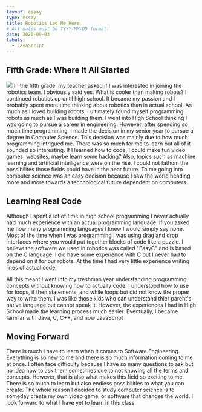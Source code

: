 ```yaml
---
layout: essay
type: essay
title: Robotics Led Me Here
# All dates must be YYYY-MM-DD format!
date: 2020-09-03
labels:
  - JavaScript
---
```

## Fifth Grade: Where It All Started

<img class="ui medium right floated rounded image" src="https://cnycentral.com/resources/media/638b9953-800f-4cbf-8992-fc95bcafc224-large16x9_RoboticsPic.png?1520786261841">
In the fifth grade, my teacher asked if I was interested in joining the robotics team. I obviously said yes. What is cooler than making robots? I continued robotics up until high school. It became my passion and I probably spent more time thinking about robotics than in actual school. As much as I loved building robots, I ultimately found myself programming robots as much as I was building them. I went into High School thinking I was going to pursue a career in engineering. However, after spending so much time programming, I made the decision in my senior year to pursue a degree in Computer Science. This decision was mainly due to how much programming intrigued me. There was so much for me to learn but all of it sounded so interesting. If I learned how to code, I could make fun video games, websites, maybe learn some hacking? Also, topics such as machine learning and artificial intelligence were on the rise. I could not fathom the possibilites those fields could have in the near future. To me going into computer science was an easy decision because I saw the world heading more and more towards a technological future dependent on computers.

## Learning Real Code

Although I spent a lot of time in high school programming I never actually had much experience with an actual programming language. If you asked me how many programming languages I knew I would simply say none. Most of the time when I was programming I was using drag and drop interfaces where you would put together blocks of code like a puzzle. I believe the software we used in robotics was called "EasyC" and is based on the C language. I did have some experience with C but I never had to depend on it for our robots. At the time I had very little experience writing lines of actual code. 

All this meant I went into my freshman year understanding programming concepts without knowing how to actually code. I understood how to use for loops, if then statements, and while loops but did not know the proper way to write them. I was like those kids who can understand thier parent's native language but cannot speak it. However, the experiences I had in High School made the learning process much easier. Eventually, I became familiar with Java, C, C++, and now JavaScript

## Moving Forward

There is much I have to learn when it comes to Software Engineering. Everything is so new to me and there is so much information coming to me at once. I often face difficulty because I have so many questions to ask but no idea how to ask them sometimes due to not knowing all the terms and concepts. However, that is also what makes this field so exciting to me. There is so much to learn but also endless possibilities to what you can create. The whole reason I decided to study computer science is to someday create my own video game, or software that changes the world. I look forward to what I have yet to learn in this class.
